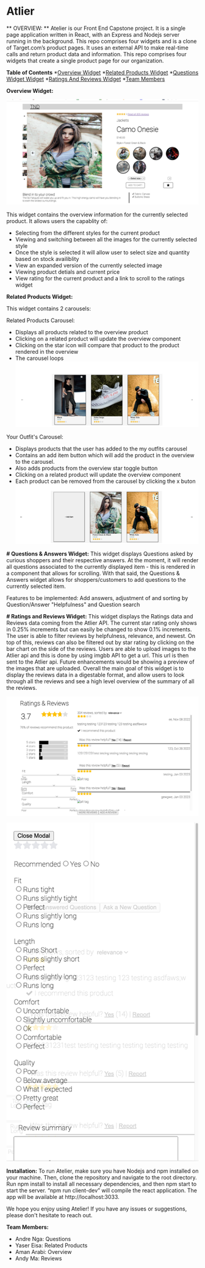 # Atlier


** OVERVIEW: **
Atelier is our Front End Capstone project. It is a single page application written in React, with an Express and Nodejs server running in the background. This repo comprises four widgets and is a clone of Target.com’s product pages. It uses an external API to make real-time calls and return product data and information.
This repo comprises four widgets that create a single product page for our organization.

**Table of Contents**
*[Overview Widget](#Overview)
*[Related Products Widget](#RelatedProductsWidget)
*[Questions Widget Widget](#QuestionsWidget)
*[Ratings And Reviews Widget](#RatingsAndReviewsWidget)
*[Team Members](#TeamMembers)

**Overview Widget:**

![alt_text](https://github.com/Tomorrow-Never-Dies/Front-End-Capstone/blob/main/screenshots/Screen%20Shot%202023-01-12%20at%2012.20.34%20PM.png)

This widget contains the overview information for the currently selected product. It allows users the capablity of:
- Selecting from the different styles for the current product
- Viewing and switching between all the images for the currently selected style
- Once the style is selected it will allow user to select size and quantity based on stock availiblity
- View an expanded version of the currently selected image
- Viewing product detials and current price
- View rating for the current product and a link to scroll to the ratings widget


**Related Products Widget:**

This widget contains 2 carousels:

Related Products Carousel:
- Displays all products related to the overview product
- Clicking on a related product will update the overview component
- Clicking on the star icon will compare that product to the product rendered in the overview
- The carousel loops
![alt_text](https://github.com/Tomorrow-Never-Dies/Front-End-Capstone/blob/main/screenshots/Related%20Items.png)

Your Outfit's Carousel:
- Displays products that the user has added to the my outfits carousel
- Contains an add item button which will add the product in the overview to the carousel.
- Also adds products from the overview star toggle button
- Clicking on a related product will update the overview component
- Each product can be removed from the carousel by clicking the x buton
![alt_text](https://github.com/Tomorrow-Never-Dies/Front-End-Capstone/blob/main/screenshots/Your%20outfits.png)

**# Questions & Answers Widget:**
This widget displays Questions asked by curious shoppers and their respective answers.
At the moment, it will render all questions associated to the currently displayed item - this is rendered in a component that allows for scrolling.
With that said, the Questions & Answers widget allows for shoppers/customers to add questions to the currently selected item.

Features to be implemented: Add answers, adjustment of and sorting by Question/Answer "Helpfulness" and Question search

**# Ratings and Reviews Widget:**
This widget displays the Ratings data and Reviews data coming from the Atlier API.
The current star rating only shows in 0.25% increments but can easily be changed to show 0.1% increments.
The user is able to filter reviews by helpfulness, relevance, and newest. On top of this, reviews can also be filtered out by star rating by clicking on the bar chart on the side of the reviews.
Users are able to upload images to the Atlier api and this is done by using imgbb API to get a url. This url is then sent to the Atlier api. Future enhancements would be showing a preview of the images that are uploaded.
Overall the main goal of this widget is to display the reviews data in a digestable format, and allow users to look through all the reviews and see a high level overview of the summary of all the reviews.

![alt text](https://github.com/Tomorrow-Never-Dies/Front-End-Capstone/blob/main/screenshots/Screen%20Shot%202023-01-07%20at%201.06.28%20PM.png)

![alt text](https://github.com/Tomorrow-Never-Dies/Front-End-Capstone/blob/main/screenshots/Screen%20Shot%202023-01-07%20at%201.06.45%20PM.png)

**Installation:**
To run Atelier, make sure you have Nodejs and npm installed on your machine. Then, clone the repository and navigate to the root directory. Run npm install to install all necessary dependencies, and then npm start to start the server. “npm run client-dev” will compile the react application. The app will be available at http://localhost:3033.

We hope you enjoy using Atelier! If you have any issues or suggestions, please don't hesitate to reach out.

**Team Members:**
* Andre Nga: Questions
* Yaser Eisa: Related Products
* Aman Arabi: Overview
* Andy Ma: Reviews
